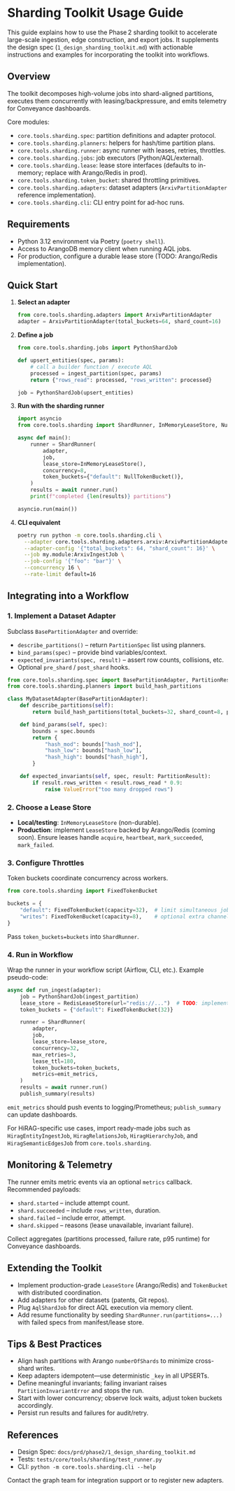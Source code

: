 # Sharding Toolkit Usage Guide

This guide explains how to use the Phase 2 sharding toolkit to accelerate large-scale ingestion, edge construction, and export jobs. It supplements the design spec (`1_design_sharding_toolkit.md`) with actionable instructions and examples for incorporating the toolkit into workflows.

## Overview

The toolkit decomposes high-volume jobs into shard-aligned partitions, executes them concurrently with leasing/backpressure, and emits telemetry for Conveyance dashboards.

Core modules:

- `core.tools.sharding.spec`: partition definitions and adapter protocol.
- `core.tools.sharding.planners`: helpers for hash/time partition plans.
- `core.tools.sharding.runner`: async runner with leases, retries, throttles.
- `core.tools.sharding.jobs`: job executors (Python/AQL/external).
- `core.tools.sharding.lease`: lease store interfaces (defaults to in-memory; replace with Arango/Redis in prod).
- `core.tools.sharding.token_bucket`: shared throttling primitives.
- `core.tools.sharding.adapters`: dataset adapters (`ArxivPartitionAdapter` reference implementation).
- `core.tools.sharding.cli`: CLI entry point for ad-hoc runs.

## Requirements

- Python 3.12 environment via Poetry (`poetry shell`).
- Access to ArangoDB memory client when running AQL jobs.
- For production, configure a durable lease store (TODO: Arango/Redis implementation).

## Quick Start

1. **Select an adapter**
   ```python
   from core.tools.sharding.adapters import ArxivPartitionAdapter
   adapter = ArxivPartitionAdapter(total_buckets=64, shard_count=16)
   ```

2. **Define a job**
   ```python
   from core.tools.sharding.jobs import PythonShardJob

   def upsert_entities(spec, params):
       # call a builder function / execute AQL
       processed = ingest_partition(spec, params)
       return {"rows_read": processed, "rows_written": processed}

   job = PythonShardJob(upsert_entities)
   ```

3. **Run with the sharding runner**
   ```python
   import asyncio
   from core.tools.sharding import ShardRunner, InMemoryLeaseStore, NullTokenBucket

   async def main():
       runner = ShardRunner(
           adapter,
           job,
           lease_store=InMemoryLeaseStore(),
           concurrency=8,
           token_buckets={"default": NullTokenBucket()},
       )
       results = await runner.run()
       print(f"completed {len(results)} partitions")

   asyncio.run(main())
   ```

4. **CLI equivalent**
   ```bash
   poetry run python -m core.tools.sharding.cli \
     --adapter core.tools.sharding.adapters.arxiv:ArxivPartitionAdapter \
     --adapter-config '{"total_buckets": 64, "shard_count": 16}' \
     --job my.module:ArxivIngestJob \
     --job-config '{"foo": "bar"}' \
     --concurrency 16 \
     --rate-limit default=16
   ```

## Integrating into a Workflow

### 1. Implement a Dataset Adapter

Subclass `BasePartitionAdapter` and override:

- `describe_partitions()` – return `PartitionSpec` list using planners.
- `bind_params(spec)` – provide bind variables/context.
- `expected_invariants(spec, result)` – assert row counts, collisions, etc.
- Optional `pre_shard` / `post_shard` hooks.

```python
from core.tools.sharding.spec import BasePartitionAdapter, PartitionResult
from core.tools.sharding.planners import build_hash_partitions

class MyDatasetAdapter(BasePartitionAdapter):
    def describe_partitions(self):
        return build_hash_partitions(total_buckets=32, shard_count=8, prefix="my")

    def bind_params(self, spec):
        bounds = spec.bounds
        return {
            "hash_mod": bounds["hash_mod"],
            "hash_low": bounds["hash_low"],
            "hash_high": bounds["hash_high"],
        }

    def expected_invariants(self, spec, result: PartitionResult):
        if result.rows_written < result.rows_read * 0.9:
            raise ValueError("too many dropped rows")
```

### 2. Choose a Lease Store

- **Local/testing**: `InMemoryLeaseStore` (non-durable).
- **Production**: implement `LeaseStore` backed by Arango/Redis (coming soon). Ensure leases handle `acquire`, `heartbeat`, `mark_succeeded`, `mark_failed`.

### 3. Configure Throttles

Token buckets coordinate concurrency across workers.

```python
from core.tools.sharding import FixedTokenBucket

buckets = {
    "default": FixedTokenBucket(capacity=32),  # limit simultaneous jobs
    "writes": FixedTokenBucket(capacity=8),    # optional extra channel
}
```
Pass `token_buckets=buckets` into `ShardRunner`.

### 4. Run in Workflow

Wrap the runner in your workflow script (Airflow, CLI, etc.). Example pseudo-code:

```python
async def run_ingest(adapter):
    job = PythonShardJob(ingest_partition)
    lease_store = RedisLeaseStore(url="redis://...")  # TODO: implement
    token_buckets = {"default": FixedTokenBucket(32)}

    runner = ShardRunner(
        adapter,
        job,
        lease_store=lease_store,
        concurrency=32,
        max_retries=3,
        lease_ttl=180,
        token_buckets=token_buckets,
        metrics=emit_metrics,
    )
    results = await runner.run()
    publish_summary(results)
```

`emit_metrics` should push events to logging/Prometheus; `publish_summary` can update dashboards.

For HiRAG-specific use cases, import ready-made jobs such as `HiragEntityIngestJob`, `HiragRelationsJob`, `HiragHierarchyJob`, and `HiragSemanticEdgesJob` from `core.tools.sharding`.

## Monitoring & Telemetry

The runner emits metric events via an optional `metrics` callback. Recommended payloads:

- `shard.started` – include attempt count.
- `shard.succeeded` – include `rows_written`, duration.
- `shard.failed` – include error, attempt.
- `shard.skipped` – reasons (lease unavailable, invariant failure).

Collect aggregates (partitions processed, failure rate, p95 runtime) for Conveyance dashboards.

## Extending the Toolkit

- Implement production-grade `LeaseStore` (Arango/Redis) and `TokenBucket` with distributed coordination.
- Add adapters for other datasets (patents, Git repos).
- Plug `AqlShardJob` for direct AQL execution via memory client.
- Add resume functionality by seeding `ShardRunner.run(partitions=...)` with failed specs from manifest/lease store.

## Tips & Best Practices

- Align hash partitions with Arango `numberOfShards` to minimize cross-shard writes.
- Keep adapters idempotent—use deterministic `_key` in all UPSERTs.
- Define meaningful invariants; failing invariant raises `PartitionInvariantError` and stops the run.
- Start with lower concurrency; observe lock waits, adjust token buckets accordingly.
- Persist run results and failures for audit/retry.

## References

- Design Spec: `docs/prd/phase2/1_design_sharding_toolkit.md`
- Tests: `tests/core/tools/sharding/test_runner.py`
- CLI: `python -m core.tools.sharding.cli --help`

Contact the graph team for integration support or to register new adapters.
